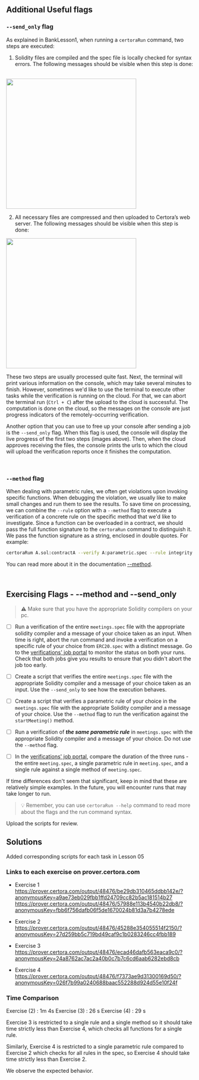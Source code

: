 ## Additional Useful flags

### `--send_only` flag

As explained in BankLesson1, when running a `certoraRun` command, two steps are executed:

1. Solidity files are compiled and the spec file is locally checked for syntax errors. The following messages should be visible when this step is done:
</br>
<img src="images/LocalTypeChecking.png" width="350">

2. All necessary files are compressed and then uploaded to Certora’s web server.
The following messages should be visible when this step is done:
<img src="images/ComprassingAndUploading.png" width="350">

These two steps are usually processed quite fast. Next, the terminal will print various information on the console, which may take several minutes to finish. However, sometimes we'd like to use the terminal to execute other tasks while the verification is running on the cloud.
For that, we can abort the terminal run (`Ctrl + C`) after the upload to the cloud is successful. The computation is done on the cloud, so the messages on the console are just progress indicators of the remotely-occurring verification.

Another option that you can use to free up your console after sending a job is the `--send_only` flag. When this flag is used, the console will display the live progress of the first two steps (images above). Then, when the cloud approves receiving the files, the console prints the urls to which the cloud will upload the verification reports once it finishes the computation.

</br>

### `--method` flag

When dealing with parametric rules, we often get violations upon invoking specific functions. When debugging the violation, we usually like to make small changes and run them to see the results. To save time on processing, we can combine the `--rule` option with a `--method` flag to execute a verification of a concrete rule on the specific method that we'd like to investigate.
Since a function can be overloaded in a contract, we should pass the full function signature to the `certoraRun` command to distinguish it. We pass the function signature as a string, enclosed in double quotes.
For example:

```sh
certoraRum A.sol:contractA --verify A:parametric.spec --rule integrity --method "foo(uint256, address, bytes32)"
```

You can read more about it in the documentation [--method](https://certora.atlassian.net/wiki/spaces/CPD/pages/7340043/Certora+Prover+CLI+Options#--method).

</br>

## Exercising Flags - --method and --send_only

> :warning: Make sure that you have the appropriate Solidity compilers on your pc.

 - [ ] Run a verification of the entire `meetings.spec` file with the appropriate solidity compiler and a message of your choice taken as an input. When time is right, abort the run command and invoke a verification on a specific rule of your choice from `ERC20.spec` with a distinct message. Go to the [verifications' job portal](https://prover.certora.com/) to monitor the status on both your runs. Check that both jobs give you results to ensure that you didn't abort the job too early.
 
 - [ ] Create a script that verifies the entire `meetings.spec` file with the appropriate Solidity compiler and a message of your choice taken as an input. Use the `--send_only` to see how the execution behaves.

- [ ] Create a script that verifies a parametric rule of your choice in the `meetings.spec` file with the appropriate Solidity compiler and a message of your choice. Use the `--method` flag to run the verification against the `startMeeting()` method.

- [ ] Run a verification of ***the same parametric rule*** in `meetings.spec` with the appropriate Solidity compiler and a message of your choice. Do not use the `--method` flag.

- [ ] In the [verifications' job portal](https://prover.certora.com/), compare the duration of the three runs - the entire `meeting.spec`, a single parametric rule in `meeting.spec`, and a single rule against a single method of `meeting.spec`.

If time differences don't seem that significant, keep in mind that these are relatively simple examples. In the future, you will encounter runs that may take longer to run.

> :bulb: Remember, you can use `certoraRun --help` command to read more about the flags and the run command syntax.

Upload the scripts for review.


## Solutions
Added corresponding scripts for each task in Lesson 05

### Links to each exercise on prover.certora.com
- Exercise 1
https://prover.certora.com/output/48476/be29db310465ddbb142e/?anonymousKey=a9ae73eb029fbb1ffd24709cc82b5ac181514b27  
https://prover.certora.com/output/48476/57988e113b4540b22db8/?anonymousKey=fbb6f756dafb06f5de1670024b81d3a7b4278ede  

- Exercise 2
https://prover.certora.com/output/48476/45288e354055514f2150/?anonymousKey=27d259bb5c719bd49caf9c1b0283246cc4fbb189  

- Exercise 3
https://prover.certora.com/output/48476/ecad46dafb563eaca9c0/?anonymousKey=24a8762ac7ac2a40b0c7b7c6cd6aab6282ebd8cb  

- Exercise 4
https://prover.certora.com/output/48476/f7373ae9d31300169d50/?anonymousKey=026f7b99a0240688baac552288d924d55e10f24f  

### Time Comparison
Exercise (2) : 1m 4s
Exercise (3) : 26 s
Exercise (4) : 29 s

Exercise 3 is restricted to a single rule and a single method so it should take time strictly less than Exercise 4, which checks all functions for a single rule.

Similarly, Exercise 4 is restricted to a single parametric rule compared to Exercise 2 which checks for all rules in the spec, so Exercise 4 should take time strictly less than Exercise 2.

We observe the expected behavior.